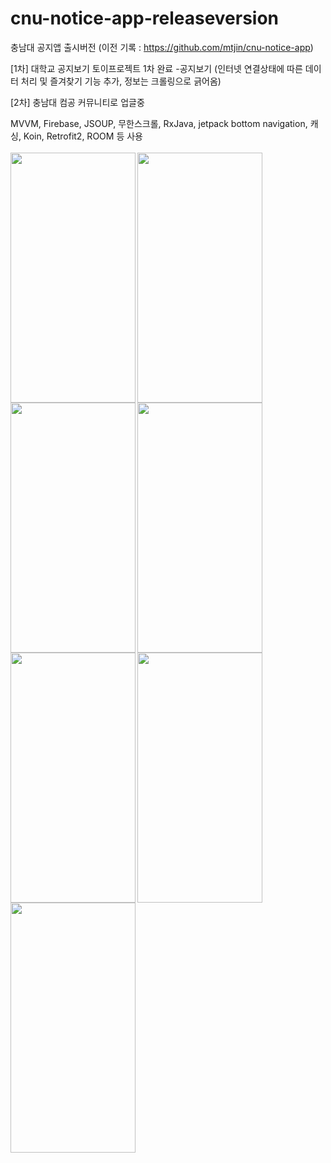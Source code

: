 # cnu-notice-app-releaseversion
충남대 공지앱 출시버전 (이전 기록 : https://github.com/mtjin/cnu-notice-app)
<br>
<p>
[1차] 대학교 공지보기 토이프로젝트 1차 완료 -공지보기 
(인터넷 연결상태에 따른 데이터 처리 및 즐겨찾기 기능 추가, 정보는 크롤링으로 긁어옴)
<p>
[2차] 충남대 컴공 커뮤니티로 업글중
<br>
<p>
MVVM, Firebase, JSOUP, 무한스크롤, RxJava, jetpack bottom navigation, 캐싱, Koin, Retrofit2, ROOM 등 사용
  <br>
  <br>
  <img src="https://user-images.githubusercontent.com/37071007/82731534-9a477c80-9d42-11ea-9d22-94d4438e1b7d.png" align="left" height="400" width="200" >
<img src="https://user-images.githubusercontent.com/37071007/82731535-9d426d00-9d42-11ea-951c-10a4fcaa1cb3.png" align="left" height="400" width="200" >
<img src="https://user-images.githubusercontent.com/37071007/82731536-9fa4c700-9d42-11ea-874c-8af928e64fa6.png" align="left" height="400" width="200" >
  <img src="https://user-images.githubusercontent.com/37071007/82731538-a2072100-9d42-11ea-9c7e-9e711d96075a.png" align="left" height="400" width="200" >
  <img src="https://user-images.githubusercontent.com/37071007/82731540-a3d0e480-9d42-11ea-8e5d-6e93c7037fe7.png" align="left" height="400" width="200" >
  <img src="https://user-images.githubusercontent.com/37071007/82731542-a6333e80-9d42-11ea-9080-bddcdea08bd9.png" align="left" height="400" width="200" >
  <img src="https://user-images.githubusercontent.com/37071007/82731543-a7fd0200-9d42-11ea-9709-07442995d6c1.png" align="left" height="400" width="200" >
